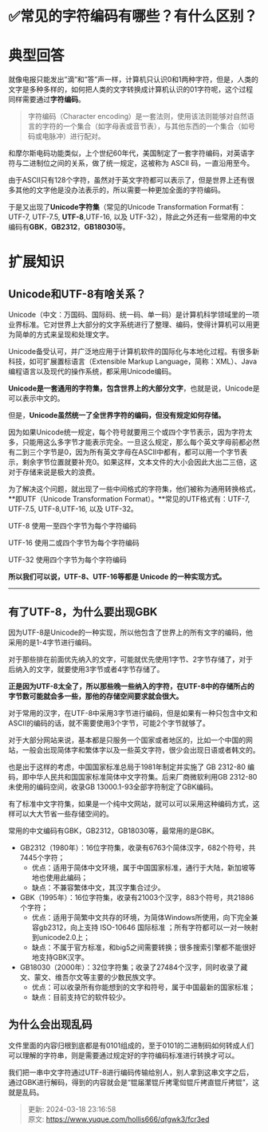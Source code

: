 # ✅常见的字符编码有哪些？有什么区别？

# 典型回答


就像电报只能发出”滴”和”答”声一样，计算机只认识0和1两种字符，但是，人类的文字是多种多样的，如何把人类的文字转换成计算机认识的01字符呢，这个过程同样需要通过**字符编码**。



> 字符编码（Character encoding）是一套法则，使用该法则能够对自然语言的字符的一个集合（如字母表或音节表），与其他东西的一个集合（如号码或电脉冲）进行配对。
>

<font style="color:rgb(153, 153, 153);"></font>

和摩尔斯电码功能类似，上个世纪60年代，美国制定了一套字符编码，对英语字符与二进制位之间的关系，做了统一规定，这被称为 ASCII 码，一直沿用至今。



由于ASCII只有128个字符，虽然对于英文字符都可以表示了，但是世界上还有很多其他的文字他是没办法表示的，所以需要一种更加全面的字符编码。



于是又出现了**Unicode字符集**（常见的Unicode Transformation Format有：UTF-7, UTF-7.5, **UTF-8**,UTF-16, 以及 UTF-32），除此之外还有一些常用的中文编码有**GBK**，**GB2312**，**GB18030**等。



# 扩展知识


## Unicode和UTF-8有啥关系？


Unicode（中文：万国码、国际码、统一码、单一码）是计算机科学领域里的一项业界标准。它对世界上大部分的文字系统进行了整理、编码，使得计算机可以用更为简单的方式来呈现和处理文字。



Unicode备受认可，并广泛地应用于计算机软件的国际化与本地化过程。有很多新科技，如可扩展置标语言（Extensible Markup Language，简称：XML）、Java编程语言以及现代的操作系统，都采用Unicode编码。



**Unicode是一套通用的字符集，包含世界上的大部分文字**，也就是说，Unicode是可以表示中文的。



但是，**Unicode虽然统一了全世界字符的编码，但没有规定如何存储。**



因为如果Unicode统一规定，每个符号就要用三个或四个字节表示，因为字符太多，只能用这么多字节才能表示完全。一旦这么规定，那么每个英文字母前都必然有二到三个字节是0，因为所有英文字母在ASCII中都有，都可以用一个字节表示，剩余字节位置就要补充0。如果这样，文本文件的大小会因此大出二三倍，这对于存储来说是极大的浪费。



为了解决这个问题，就出现了一些中间格式的字符集，他们被称为通用转换格式，**即UTF（Unicode Transformation Format）。**常见的UTF格式有：UTF-7, UTF-7.5, UTF-8,UTF-16, 以及 UTF-32。



UTF-8 使用一至四个字节为每个字符编码

UTF-16 使用二或四个字节为每个字符编码

UTF-32 使用四个字节为每个字符编码



**所以我们可以说，UTF-8、UTF-16等都是 Unicode 的一种实现方式。**

****

## 有了UTF-8，为什么要出现GBK  

因为UTF-8是Unicode的一种实现，所以他包含了世界上的所有文字的编码，他采用的是1-4字节进行编码。



对于那些排在前面优先纳入的文字，可能就优先使用1字节、2字节存储了，对于后纳入的文字，就要使用3字节或者4字节存储了。



**正是因为UTF-8太全了，所以那些晚一些纳入的字符，在UTF-8中的存储所占的字节数可能就会多一些，那他的存储空间要求就会很大。**



对于常用的汉字，在UTF-8中采用3字节进行编码，但是如果有一种只包含中文和ASCII的编码的话，就不需要使用3个字节，可能2个字节就够了。



对于大部分网站来说，基本都是只服务一个国家或者地区的，比如一个中国的网站，一般会出现简体字和繁体字以及一些英文字符，很少会出现日语或者韩文的。



也是出于这样的考虑，中国国家标准总局于1981年制定并实施了 GB 2312-80 编码，即中华人民共和国国家标准简体中文字符集。后来厂商微软利用GB 2312-80未使用的编码空间，收录GB 13000.1-93全部字符制定了GBK编码。



有了标准中文字符集，如果是一个纯中文网站，就可以可以采用这种编码方式，这样可以大大节省一些存储空间的。



常用的中文编码有GBK，GB2312，GB18030等，最常用的是GBK。

+ GB2312（1980年）：16位字符集，收录有6763个简体汉字，682个符号，共7445个字符；
    - 优点：适用于简体中文环境，属于中国国家标准，通行于大陆，新加坡等地也使用此编码；
    - 缺点：不兼容繁体中文，其汉字集合过少。
+ GBK（1995年）：16位字符集，收录有21003个汉字，883个符号，共21886个字符；
    - 优点：适用于简繁中文共存的环境，为简体Windows所使用，向下完全兼容gb2312，向上支持 ISO-10646 国际标准 ；所有字符都可以一对一映射到unicode2.0上；
    - 缺点：不属于官方标准，和big5之间需要转换；很多搜索引擎都不能很好地支持GBK汉字。
+ GB18030（2000年）：32位字符集；收录了27484个汉字，同时收录了藏文、蒙文、维吾尔文等主要的少数民族文字。
    - 优点：可以收录所有你能想到的文字和符号，属于中国最新的国家标准；
    - 缺点：目前支持它的软件较少。



## 为什么会出现乱码
文件里面的内容归根到底都是有0101组成的，至于0101的二进制码如何转成人们可以理解的字符串，则是需要通过规定好的字符编码标准进行转换才可以。



我们把一串中文字符通过UTF-8进行编码传输给别人，别人拿到这串文字之后，通过GBK进行解码，得到的内容就会是“锟届瀿锟斤拷雮傡锟斤拷直锟斤拷锟”，这就是乱码。





> 更新: 2024-03-18 23:16:58  
> 原文: <https://www.yuque.com/hollis666/qfgwk3/fcr3ed>